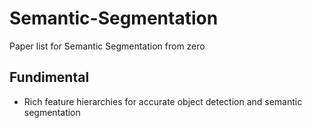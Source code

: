 # Semantic-Segmentation
Paper list for Semantic Segmentation from zero


## Fundimental
- Rich feature hierarchies for accurate object detection and semantic segmentation
